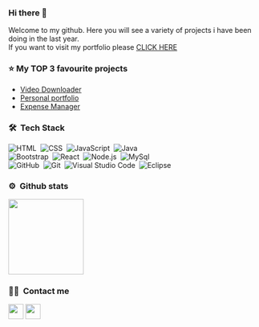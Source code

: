### Hi there 👋
<p>Welcome to my github.
  Here you will see a variety of projects i have been doing in the last year.<br/> 
  If you want to visit my portfolio please <a href="alanmichelin.netlify.app"> CLICK HERE </a>
  </p>

### ⭐&nbsp;My TOP 3 favourite projects
<ul>
  <li><a href="https://github.com/alanmichelin/VideoDownloader">Video Downloader<a/></li>  
  <li><a href="https://github.com/alanmichelin/portfolio">Personal portfolio<a/></li>  
  <li><a href="https://github.com/alanmichelin/MERN-expense_manager">Expense Manager<a/></li>  
</ul>

### 🛠 &nbsp;Tech Stack

![HTML](https://img.shields.io/badge/-HTML-AD6E09?style=flat&logo=HTML5&logoColor=252424)&nbsp;
![CSS](https://img.shields.io/badge/-CSS-097CAD?style=flat&logo=CSS3&logoColor=252424)&nbsp;
![JavaScript](https://img.shields.io/badge/-JavaScript-AEA009?style=flat&logo=javascript&logoColor=252424)&nbsp;
![Java](https://img.shields.io/badge/-Java-AD3709?style=flat&logo=Java&logoColor=252424)\
![Bootstrap](https://img.shields.io/badge/-Bootstrap-2709AD?style=flat&logo=bootstrap&logoColor=252424)&nbsp;
![React](https://img.shields.io/badge/-React-0945AD?style=flat&logo=react&logoColor=252424)&nbsp;
![Node.js](https://img.shields.io/badge/-Node.js-438B03?style=flat&logo=node.js&logoColor=252424)&nbsp;
![MySql](https://img.shields.io/badge/-MySQL-9C6903?style=flat&logo=Mysql&logoColor=252424)\
![GitHub](https://img.shields.io/badge/-GitHub-F1F1F1?style=flat&logo=github&logoColor=252424)&nbsp;
![Git](https://img.shields.io/badge/-Git-AC6727?style=flat&logo=git&logoColor=252424)&nbsp;
![Visual Studio Code](https://img.shields.io/badge/-Visual%20Studio%20Code-2770AB?style=flat&logo=visual-studio-code&logoColor=252424)&nbsp;
![Eclipse](https://img.shields.io/badge/-Eclipse-6962CB?style=flat&logo=eclipse-ide&logoColor=252424)

### ⚙ &nbsp;Github stats
<img height="150em" src="https://github-readme-stats-eight-theta.vercel.app/api/top-langs/?username=alanmichelin&layout=compact&langs_count=7&theme=algolia"/>



### 🤝🏻 &nbsp;Contact me

<p>
<a href="https://linkedin.com/in/alan-michelin" ><img height='30em' src="https://img.shields.io/badge/-Alan%20Michelin-0077B5?style=flat&logo=Linkedin&logoColor=white"/></a>
<a href="mailto:alangmichelin@gmail.com"><img height='30em' src="https://img.shields.io/badge/-alangmichelin@gmail.com-D14836?style=flat&logo=Gmail&logoColor=white"/></a>
</p>
 

<!--
**alanmichelin/alanmichelin** is a ✨ _special_ ✨ repository because its `README.md` (this file) appears on your GitHub profile.

Here are some ideas to get you started:
- 🔭 I’m currently working on ...
- 🌱 I’m currently learning ...
- 👯 I’m looking to collaborate on ...
- 🤔 I’m looking for help with ...
- 💬 Ask me about ...
- 📫 How to reach me: ...
- 😄 Pronouns: ...
- ⚡ Fun fact: ...
-->
